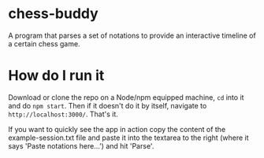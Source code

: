 # chess-buddy
A program that parses a set of notations to provide an interactive timeline of a certain chess game.

# How do I run it
Download or clone the repo on a Node/npm equipped machine, `cd` into it and do `npm start`. Then if it doesn't do it by itself, navigate to `http://localhost:3000/`. That's it.

If you want to quickly see the app in action copy the content of the example-session.txt file and paste it into the textarea to the right (where it says 'Paste notations here...') and hit 'Parse'.
